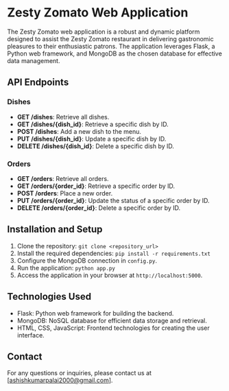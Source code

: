 # Zesty Zomato Web Application

The Zesty Zomato web application is a robust and dynamic platform designed to assist the Zesty Zomato restaurant in delivering gastronomic pleasures to their enthusiastic patrons. The application leverages Flask, a Python web framework, and MongoDB as the chosen database for effective data management.

## API Endpoints

### Dishes

- **GET /dishes**: Retrieve all dishes.
- **GET /dishes/{dish_id}**: Retrieve a specific dish by ID.
- **POST /dishes**: Add a new dish to the menu.
- **PUT /dishes/{dish_id}**: Update a specific dish by ID.
- **DELETE /dishes/{dish_id}**: Delete a specific dish by ID.

### Orders

- **GET /orders**: Retrieve all orders.
- **GET /orders/{order_id}**: Retrieve a specific order by ID.
- **POST /orders**: Place a new order.
- **PUT /orders/{order_id}**: Update the status of a specific order by ID.
- **DELETE /orders/{order_id}**: Delete a specific order by ID.

## Installation and Setup

1. Clone the repository: `git clone <repository_url>`
2. Install the required dependencies: `pip install -r requirements.txt`
3. Configure the MongoDB connection in `config.py`.
4. Run the application: `python app.py`
5. Access the application in your browser at `http://localhost:5000`.

## Technologies Used

- Flask: Python web framework for building the backend.
- MongoDB: NoSQL database for efficient data storage and retrieval.
- HTML, CSS, JavaScript: Frontend technologies for creating the user interface.


## Contact

For any questions or inquiries, please contact us at [ashishkumarpalai2000@gmail.com].
